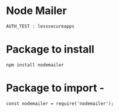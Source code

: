 # Node Mailer
```AUTH_TEST : lesssecureapps```
# Package to install
 ```npm install nodemailer``` 
# Package to import - <br>
```const nodemailer = require('nodemailer');```
